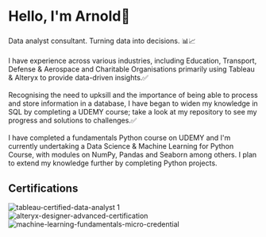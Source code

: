 <h1 align="left">Hello, I'm Arnold👋</h1>

###

<p align="left">Data analyst consultant. Turning data into decisions. 📊📈<br><br>I have experience across various industries, including Education, Transport, Defense & Aerospace and Charitable Organisations primarily using Tableau & Alteryx to provide data-driven insights.✅<br><br>Recognising the need to upksill and the importance of being able to process and store information in a database, I have began to widen my knowledge in SQL by completing a UDEMY course; take a look at  my repository to see my progress and solutions to challenges.✅<br><br>I have completed a fundamentals Python course on UDEMY and I'm currently undertaking a Data Science & Machine Learning for Python Course, with modules on NumPy, Pandas and Seaborn among others. I plan to extend my knowledge further by completing Python projects.</p>

## Certifications
![tableau-certified-data-analyst 1](https://github.com/user-attachments/assets/56183d29-7eed-4f0f-affa-9105fbe2080e)
![alteryx-designer-advanced-certification](https://github.com/user-attachments/assets/9766bcfd-b515-4e6f-a4d2-8b15cc4b26e1)
![machine-learning-fundamentals-micro-credential](https://github.com/user-attachments/assets/b8f0fe43-8cc5-4113-8161-baeb6807dee1)

